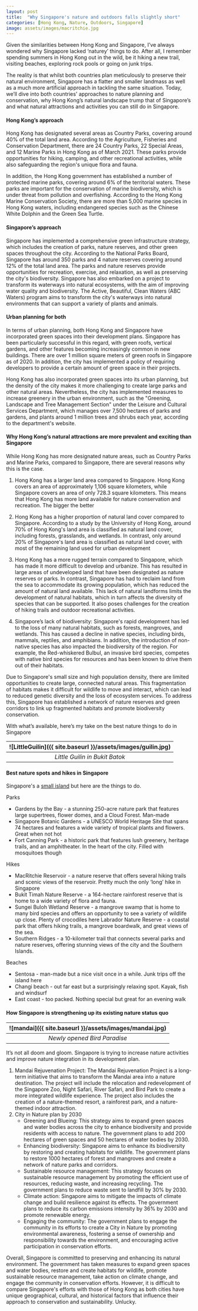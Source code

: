 ```yaml
---
layout: post
title:  "Why Singapore's nature and outdoors falls slightly short"
categories: [Hong Kong, Nature, Outdoors, Singapore]
image: assets/images/macritchie.jpg
---
```

Given the similarities between Hong Kong and Singapore, I’ve always wondered why Singapore lacked ‘naturey’ things to do. After all, I remember spending summers in Hong Kong out in the wild, be it hiking a new trail, visiting beaches, exploring rock pools or going on junk trips.

The reality is that whilst both countries plan meticulously to preserve their natural environment, Singapore has a flatter and smaller landmass as well as a much more artificial approach in tackling the same situation. Today, we’ll dive into both countries' approaches to nature planning and conservation, why Hong Kong’s natural landscape trump that of Singapore’s and what natural attractions and activities you can still do in Singapore.

#### Hong Kong’s approach

Hong Kong has designated several areas as Country Parks, covering around 40% of the total land area. According to the Agriculture, Fisheries and Conservation Department, there are 24 Country Parks, 22 Special Areas, and 12 Marine Parks in Hong Kong as of March 2021. These parks provide opportunities for hiking, camping, and other recreational activities, while also safeguarding the region's unique flora and fauna.

In addition, the Hong Kong government has established a number of protected marine parks, covering around 6% of the territorial waters. These parks are important for the conservation of marine biodiversity, which is under threat from pollution and overfishing. According to the Hong Kong Marine Conservation Society, there are more than 5,000 marine species in Hong Kong waters, including endangered species such as the Chinese White Dolphin and the Green Sea Turtle.

#### Singapore’s approach

Singapore has implemented a comprehensive green infrastructure strategy, which includes the creation of parks, nature reserves, and other green spaces throughout the city. According to the National Parks Board, Singapore has around 350 parks and 4 nature reserves covering around 12% of the total land area. The parks and nature reserves provide opportunities for recreation, exercise, and relaxation, as well as preserving the city's biodiversity. Singapore has also embarked on a project to transform its waterways into natural ecosystems, with the aim of improving water quality and biodiversity. The Active, Beautiful, Clean Waters (ABC Waters) program aims to transform the city's waterways into natural environments that can support a variety of plants and animals. 

#### Urban planning for both

In terms of urban planning, both Hong Kong and Singapore have incorporated green spaces into their development plans. Singapore has been particularly successful in this regard, with green roofs, vertical gardens, and other features becoming increasingly common in new buildings. There are over 1 million square meters of green roofs in Singapore as of 2020. In addition, the city has implemented a policy of requiring developers to provide a certain amount of green space in their projects.

Hong Kong has also incorporated green spaces into its urban planning, but the density of the city makes it more challenging to create large parks and other natural areas. Nevertheless, the city has implemented measures to increase greenery in the urban environment, such as the "Greening, Landscape and Tree Management Section" under the Leisure and Cultural Services Department, which manages over 7,500 hectares of parks and gardens, and plants around 1 million trees and shrubs each year, according to the department's website.

#### Why Hong Kong’s natural attractions are more prevalent and exciting than Singapore

While Hong Kong has more designated nature areas, such as Country Parks and Marine Parks, compared to Singapore, there are several reasons why this is the case.

1. Hong Kong has a larger land area compared to Singapore. Hong Kong covers an area of approximately 1,106 square kilometers, while Singapore covers an area of only 728.3 square kilometers. This means that Hong Kong has more land available for nature conservation and recreation. The bigger the better

2. Hong Kong has a higher proportion of natural land cover compared to Singapore. According to a study by the University of Hong Kong, around 70% of Hong Kong's land area is classified as natural land cover, including forests, grasslands, and wetlands. In contrast, only around 20% of Singapore's land area is classified as natural land cover, with most of the remaining land used for urban development

3. Hong Kong has a more rugged terrain compared to Singapore, which has made it more difficult to develop and urbanize. This has resulted in large areas of undeveloped land that have been designated as nature reserves or parks. In contrast, Singapore has had to reclaim land from the sea to accommodate its growing population, which has reduced the amount of natural land available. This lack of natural landforms limits the development of natural habitats, which in turn affects the diversity of species that can be supported. It also poses challenges for the creation of hiking trails and outdoor recreational activities.

4. Singapore’s lack of b​iodiversity: Singapore's rapid development has led to the loss of many natural habitats, such as forests, mangroves, and wetlands. This has caused a decline in native species, including birds, mammals, reptiles, and amphibians. In addition, the introduction of non-native species has also impacted the biodiversity of the region. For example, the Red-whiskered Bulbul, an invasive bird species, competes with native bird species for resources and has been known to drive them out of their habitats.

Due to Singapore's small size and high population density, there are limited opportunities to create large, connected natural areas. This fragmentation of habitats makes it difficult for wildlife to move and interact, which can lead to reduced genetic diversity and the loss of ecosystem services. To address this, Singapore has established a network of nature reserves and green corridors to link up fragmented habitats and promote biodiversity conservation.

With what’s available, here’s my take on the best nature things to do in Singapore

| ![LittleGuilin]({{ site.baseurl }}/assets/images/guilin.jpg)
|:--:| 
|  *Little Guilin in Bukit Batok*  |

#### Best nature spots and hikes in Singapore

Singapore's a [small island](https://fromhktosg.github.io/top-concerns/) but here are the things to do.

Parks
+ Gardens by the Bay - a stunning 250-acre nature park that features large supertrees, flower domes, and a Cloud Forest. Man-made
+ Singapore Botanic Gardens - a UNESCO World Heritage Site that spans 74 hectares and features a wide variety of tropical plants and flowers. Great when not hot
+ Fort Canning Park - a historic park that features lush greenery, heritage trails, and an amphitheater. In the heart of the city. Filled with mosquitoes though

Hikes
+ MacRitchie Reservoir - a nature reserve that offers several hiking trails and scenic views of the reservoir. Pretty much the only ‘long’ hike in Singapore
+ Bukit Timah Nature Reserve - a 164-hectare rainforest reserve that is home to a wide variety of flora and fauna.
+ Sungei Buloh Wetland Reserve - a mangrove swamp that is home to many bird species and offers an opportunity to see a variety of wildlife up close. Plenty of crocodiles here
Labrador Nature Reserve - a coastal park that offers hiking trails, a mangrove boardwalk, and great views of the sea.
+ Southern Ridges - a 10-kilometer trail that connects several parks and nature reserves, offering stunning views of the city and the Southern Islands.

Beaches
+ Sentosa - man-made but a nice visit once in a while. Junk trips off the island here
+ Changi beach - out far east but a surprisingly relaxing spot. Kayak, fish and windsurf
+ East coast - too packed. Nothing special but great for an evening walk

#### How Singapore is strengthening up its existing nature status quo

| ![mandai]({{ site.baseurl }}/assets/images/mandai.jpg)
|:--:| 
|  *Newly opened Bird Paradise*  |

It’s not all doom and gloom. Singapore is trying to increase nature activities and improve nature integration in its development plan.

1. Mandai Rejuvenation Project: The Mandai Rejuvenation Project is a long-term initiative that aims to transform the Mandai area into a nature destination. The project will include the relocation and redevelopment of the Singapore Zoo, Night Safari, River Safari, and Bird Park to create a more integrated wildlife experience. The project also includes the creation of a nature-themed resort, a rainforest park, and a nature-themed indoor attraction.
2. City in Nature plan by 2030
    + Greening and Blueing: This strategy aims to expand green spaces and water bodies across the city to enhance biodiversity and provide residents with access to nature. The government plans to add 200 hectares of green spaces and 50 hectares of water bodies by 2030.
    + Enhancing biodiversity: Singapore aims to enhance its biodiversity by restoring and creating habitats for wildlife. The government plans to restore 1000 hectares of forest and mangroves and create a network of nature parks and corridors.
    + Sustainable resource management: This strategy focuses on sustainable resource management by promoting the efficient use of resources, reducing waste, and increasing recycling. The government plans to reduce waste sent to landfill by 30% by 2030.
    + Climate action: Singapore aims to mitigate the impacts of climate change and build resilience against its effects. The government plans to reduce its carbon emissions intensity by 36% by 2030 and promote renewable energy.
    + Engaging the community: The government plans to engage the community in its efforts to create a City in Nature by promoting environmental awareness, fostering a sense of ownership and responsibility towards the environment, and encouraging active participation in conservation efforts.

Overall, Singapore is committed to preserving and enhancing its natural environment. The government has taken measures to expand green spaces and water bodies, restore and create habitats for wildlife, promote sustainable resource management, take action on climate change, and engage the community in conservation efforts. However, it is difficult to compare Singapore's efforts with those of Hong Kong as both cities have unique geographical, cultural, and historical factors that influence their approach to conservation and sustainability. Unlucky.
